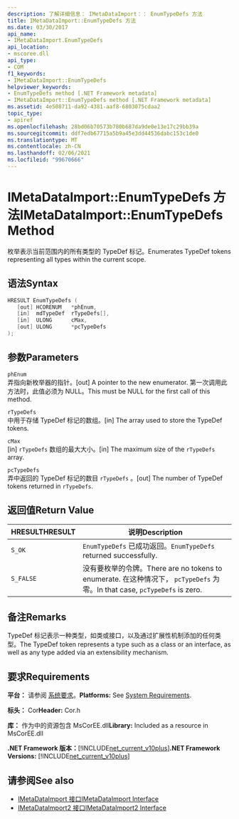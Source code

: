 ```yaml
---
description: 了解详细信息： IMetaDataImport：： EnumTypeDefs 方法
title: IMetaDataImport::EnumTypeDefs 方法
ms.date: 03/30/2017
api_name:
- IMetaDataImport.EnumTypeDefs
api_location:
- mscoree.dll
api_type:
- COM
f1_keywords:
- IMetaDataImport::EnumTypeDefs
helpviewer_keywords:
- EnumTypeDefs method [.NET Framework metadata]
- IMetaDataImport::EnumTypeDefs method [.NET Framework metadata]
ms.assetid: 4e508711-da92-4381-aaf8-6803075cdaa2
topic_type:
- apiref
ms.openlocfilehash: 28bd06b70573b780b687da9de0e13e17c29bb39a
ms.sourcegitcommit: ddf7edb67715a5b9a45e3dd44536dabc153c1de0
ms.translationtype: MT
ms.contentlocale: zh-CN
ms.lasthandoff: 02/06/2021
ms.locfileid: "99670666"
---
```

# <a name="imetadataimportenumtypedefs-method"></a><span data-ttu-id="d9904-103">IMetaDataImport::EnumTypeDefs 方法</span><span class="sxs-lookup"><span data-stu-id="d9904-103">IMetaDataImport::EnumTypeDefs Method</span></span>

<span data-ttu-id="d9904-104">枚举表示当前范围内的所有类型的 TypeDef 标记。</span><span class="sxs-lookup"><span data-stu-id="d9904-104">Enumerates TypeDef tokens representing all types within the current scope.</span></span>  
  
## <a name="syntax"></a><span data-ttu-id="d9904-105">语法</span><span class="sxs-lookup"><span data-stu-id="d9904-105">Syntax</span></span>  
  
```cpp  
HRESULT EnumTypeDefs (  
   [out] HCORENUM   *phEnum,
   [in]  mdTypeDef  rTypeDefs[],  
   [in]  ULONG      cMax,
   [out] ULONG      *pcTypeDefs  
);  
```  
  
## <a name="parameters"></a><span data-ttu-id="d9904-106">参数</span><span class="sxs-lookup"><span data-stu-id="d9904-106">Parameters</span></span>  

 `phEnum`  
 <span data-ttu-id="d9904-107">弄指向新枚举器的指针。</span><span class="sxs-lookup"><span data-stu-id="d9904-107">[out] A pointer to the new enumerator.</span></span> <span data-ttu-id="d9904-108">第一次调用此方法时，此值必须为 NULL。</span><span class="sxs-lookup"><span data-stu-id="d9904-108">This must be NULL for the first call of this method.</span></span>  
  
 `rTypeDefs`  
 <span data-ttu-id="d9904-109">中用于存储 TypeDef 标记的数组。</span><span class="sxs-lookup"><span data-stu-id="d9904-109">[in] The array used to store the TypeDef tokens.</span></span>  
  
 `cMax`  
 <span data-ttu-id="d9904-110">[in] `rTypeDefs` 数组的最大大小。</span><span class="sxs-lookup"><span data-stu-id="d9904-110">[in] The maximum size of the `rTypeDefs` array.</span></span>  
  
 `pcTypeDefs`  
 <span data-ttu-id="d9904-111">弄中返回的 TypeDef 标记的数目 `rTypeDefs` 。</span><span class="sxs-lookup"><span data-stu-id="d9904-111">[out] The number of TypeDef tokens returned in `rTypeDefs`.</span></span>  
  
## <a name="return-value"></a><span data-ttu-id="d9904-112">返回值</span><span class="sxs-lookup"><span data-stu-id="d9904-112">Return Value</span></span>  
  
|<span data-ttu-id="d9904-113">HRESULT</span><span class="sxs-lookup"><span data-stu-id="d9904-113">HRESULT</span></span>|<span data-ttu-id="d9904-114">说明</span><span class="sxs-lookup"><span data-stu-id="d9904-114">Description</span></span>|  
|-------------|-----------------|  
|`S_OK`|<span data-ttu-id="d9904-115">`EnumTypeDefs` 已成功返回。</span><span class="sxs-lookup"><span data-stu-id="d9904-115">`EnumTypeDefs` returned successfully.</span></span>|  
|`S_FALSE`|<span data-ttu-id="d9904-116">没有要枚举的令牌。</span><span class="sxs-lookup"><span data-stu-id="d9904-116">There are no tokens to enumerate.</span></span> <span data-ttu-id="d9904-117">在这种情况下， `pcTypeDefs` 为零。</span><span class="sxs-lookup"><span data-stu-id="d9904-117">In that case, `pcTypeDefs` is zero.</span></span>|  
  
## <a name="remarks"></a><span data-ttu-id="d9904-118">备注</span><span class="sxs-lookup"><span data-stu-id="d9904-118">Remarks</span></span>  

 <span data-ttu-id="d9904-119">TypeDef 标记表示一种类型，如类或接口，以及通过扩展性机制添加的任何类型。</span><span class="sxs-lookup"><span data-stu-id="d9904-119">The TypeDef token represents a type such as a class or an interface, as well as any type added via an extensibility mechanism.</span></span>  
  
## <a name="requirements"></a><span data-ttu-id="d9904-120">要求</span><span class="sxs-lookup"><span data-stu-id="d9904-120">Requirements</span></span>  

 <span data-ttu-id="d9904-121">**平台：** 请参阅 [系统要求](../../get-started/system-requirements.md)。</span><span class="sxs-lookup"><span data-stu-id="d9904-121">**Platforms:** See [System Requirements](../../get-started/system-requirements.md).</span></span>  
  
 <span data-ttu-id="d9904-122">**标头：** Cor</span><span class="sxs-lookup"><span data-stu-id="d9904-122">**Header:** Cor.h</span></span>  
  
 <span data-ttu-id="d9904-123">**库：** 作为中的资源包含 MsCorEE.dll</span><span class="sxs-lookup"><span data-stu-id="d9904-123">**Library:** Included as a resource in MsCorEE.dll</span></span>  
  
 <span data-ttu-id="d9904-124">**.NET Framework 版本：**[!INCLUDE[net_current_v10plus](../../../../includes/net-current-v10plus-md.md)]</span><span class="sxs-lookup"><span data-stu-id="d9904-124">**.NET Framework Versions:** [!INCLUDE[net_current_v10plus](../../../../includes/net-current-v10plus-md.md)]</span></span>  
  
## <a name="see-also"></a><span data-ttu-id="d9904-125">请参阅</span><span class="sxs-lookup"><span data-stu-id="d9904-125">See also</span></span>

- [<span data-ttu-id="d9904-126">IMetaDataImport 接口</span><span class="sxs-lookup"><span data-stu-id="d9904-126">IMetaDataImport Interface</span></span>](imetadataimport-interface.md)
- [<span data-ttu-id="d9904-127">IMetaDataImport2 接口</span><span class="sxs-lookup"><span data-stu-id="d9904-127">IMetaDataImport2 Interface</span></span>](imetadataimport2-interface.md)

